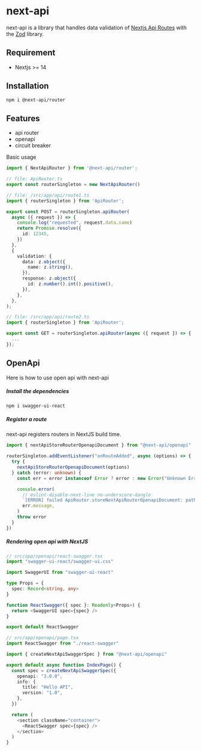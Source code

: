 # next-api

next-api is a library that handles data validation of [Nextjs Api Routes](https://nextjs.org/docs/pages/building-your-application/routing/api-routes) with the [Zod](https://zod.dev/) library.

## Requirement

- Nextjs >= 14

## Installation

```bash
npm i @next-api/router
```

## Features

- api router
- openapi
- circuit breaker

Basic usage

```typescript
import { NextApiRouter } from '@next-api/router';

// file: ApiRouter.ts
export const routerSingleton = new NextApiRouter()

// file: /src/app/api/route1.ts
import { routerSingleton } from 'ApiRouter';

export const POST = routerSingleton.apiRouter(
  async ({ request }) => {
    console.log("requested", request.data.name)
    return Promise.resolve({
      id: 12345,
    })
  },
  {
    validation: {
      data: z.object({
        name: z.string(),
      }),
      response: z.object({
        id: z.number().int().positive(),
      }),
    },
  },
);

// file: /src/app/api/route2.ts
import { routerSingleton } from 'ApiRouter';

export const GET = routerSingleton.apiRouter(async ({ request }) => {
  ...
});

```

## OpenApi

Here is how to use open api with next-api

##### Install the dependencies

```bash
npm i swagger-ui-react
```

##### Register a route

next-api registers routers in NextJS build time.

```typescript
import { nextApiStoreRouterOpenapiDocument } from "@next-api/openapi"

routerSingleton.addEventListener("onRouteAdded", async (options) => {
  try {
    nextApiStoreRouterOpenapiDocument(options)
  } catch (error: unknown) {
    const err = error instanceof Error ? error : new Error("Unknown Error")

    console.error(
      // eslint-disable-next-line no-underscore-dangle
      `[ERROR] failed ApiRouter.storeNextApiRouterOpenapiDocument: path[${options.__dirname}] method:[${options.method}]`,
      err.message,
    )
    throw error
  }
})
```

##### Rendering open api with NextJS

```typescript
// src/app/openapi/react-swagger.tsx
import "swagger-ui-react/swagger-ui.css"

import SwaggerUI from "swagger-ui-react"

type Props = {
  spec: Record<string, any>
}

function ReactSwagger({ spec }: Readonly<Props>) {
  return <SwaggerUI spec={spec} />
}

export default ReactSwagger

// src/app/openapi/page.tsx
import ReactSwagger from "./react-swagger"

import { createNextApiSwaggerSpec } from "@next-api/openapi"

export default async function IndexPage() {
  const spec = createNextApiSwaggerSpec({
    openapi: "3.0.0",
    info: {
      title: "Hello API",
      version: "1.0",
    },
  })

  return (
    <section className="container">
      <ReactSwagger spec={spec} />
    </section>
  )
}
```
